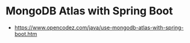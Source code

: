 # MongoDB Atlas with Spring Boot

- https://www.opencodez.com/java/use-mongodb-atlas-with-spring-boot.htm
